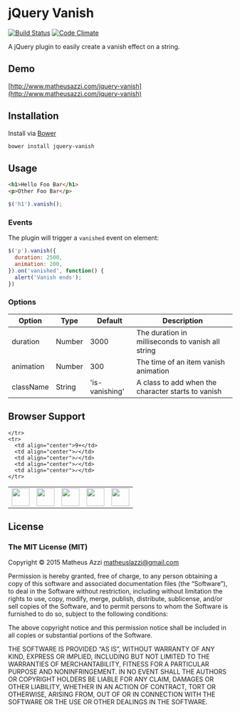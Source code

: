 # jQuery Vanish

[![Build Status](https://travis-ci.org/matheusazzi/jquery-vanish.svg)](https://travis-ci.org/matheusazzi/jquery-vanish)
[![Code Climate](https://codeclimate.com/repos/559bcbc46956805f29001d02/badges/9e4dc9eea15a30549ba6/gpa.svg)](https://codeclimate.com/repos/559bcbc46956805f29001d02/feed)

A jQuery plugin to easily create a vanish effect on a string.

## Demo

[http://www.matheusazzi.com/jquery-vanish](http://www.matheusazzi.com/jquery-vanish)

## Installation

Install via [Bower](http://bower.io)

```bash
bower install jquery-vanish
```

## Usage

```html
<h1>Hello Foo Bar</h1>
<p>Other Foo Bar</p>
```

```javascript
$('h1').vanish();
```

### Events

The plugin will trigger a `vanished` event on element:

```javascript
$('p').vanish({
  duration: 2500,
  animation: 200,
}).on('vanished', function() {
  alert('Vanish ends');
})
```

### Options

| Option        | Type     | Default        | Description |
|---------------|----------|----------------|-------------|
| duration      | Number   | 3000           | The duration in milliseconds to vanish all string |
| animation     | Number   | 300            | The time of an item vanish animation |
| className     | String   | 'is-vanishing' | A class to add when the character starts to vanish |

## Browser Support
<table>
  <tbody>
    <tr>
      <td><img src="http://ie.microsoft.com/testdrive/ieblog/2010/Sep/16_UserExperiencesEvolvingthebluee_23.png" height="40"></td>
      <td><img src="http://img3.wikia.nocookie.net/__cb20120330024137/logopedia/images/d/d7/Google_Chrome_logo_2011.svg" height="40"></td>
      <td><img src="http://media.idownloadblog.com/wp-content/uploads/2014/06/Safari-logo-OS-X-Yosemite.png" height="40"></td>
      <td><img src="http://th09.deviantart.net/fs71/200H/f/2013/185/e/b/firefox_2013_vector_icon_by_thegoldenbox-d6bxsye.png" height="40"></td>
      <td><img src="http://upload.wikimedia.org/wikipedia/commons/d/d4/Opera_browser_logo_2013.png" height="40"></td>

    </tr>
    <tr>
      <td align="center">9+</td>
      <td align="center">✓</td>
      <td align="center">✓</td>
      <td align="center">✓</td>
      <td align="center">✓</td>
    </tr>
  </tbody>
</table>

## License

### The MIT License (MIT)

Copyright © 2015 Matheus Azzi <matheuslazzi@gmail.com>

Permission is hereby granted, free of charge, to any person obtaining a copy of this software and associated documentation files (the “Software”), to deal in the Software without restriction, including without limitation the rights to use, copy, modify, merge, publish, distribute, sublicense, and/or sell copies of the Software, and to permit persons to whom the Software is furnished to do so, subject to the following conditions:

The above copyright notice and this permission notice shall be included in all copies or substantial portions of the Software.

THE SOFTWARE IS PROVIDED “AS IS”, WITHOUT WARRANTY OF ANY KIND, EXPRESS OR IMPLIED, INCLUDING BUT NOT LIMITED TO THE WARRANTIES OF MERCHANTABILITY, FITNESS FOR A PARTICULAR PURPOSE AND NONINFRINGEMENT. IN NO EVENT SHALL THE AUTHORS OR COPYRIGHT HOLDERS BE LIABLE FOR ANY CLAIM, DAMAGES OR OTHER LIABILITY, WHETHER IN AN ACTION OF CONTRACT, TORT OR OTHERWISE, ARISING FROM, OUT OF OR IN CONNECTION WITH THE SOFTWARE OR THE USE OR OTHER DEALINGS IN THE SOFTWARE.
